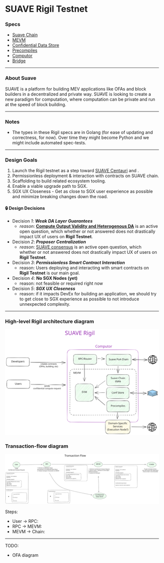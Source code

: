 # SUAVE Rigil Testnet

### Specs
- [Suave Chain](./suave-chain.md)
- [MEVM](./mevm.md)
- [Confidential Data Store](./confidential-data-store.md)
- [Precompiles](./precompiles.md)
- [Computor](./computor.md)
- [Bridge](./bridge.md)

---

### About Suave

SUAVE is a platform for building MEV applications like OFAs and block builders in a decentralized and private way. SUAVE is looking to create a new paradigm for computation, where computation can be private and run at the speed of block building.

---

### Notes

- The types in these Rigil specs are in Golang (for ease of updating and correctness, for now). Over time they might become Python and we might include automated spec-tests.

---

### Design Goals

1. Launch the Rigil testnet as a step toward [SUAVE Centauri](https://writings.flashbots.net/mevm-suave-centauri-and-beyond) and .
2. Permissionless deployment & interaction with contracts on SUAVE chain.
3. Scaffolding to build related ecosystem tooling.
4. Enable a viable upgrade path to SGX.
5. SGX UX Closeness - Get as close to SGX user experience as possible and minimize breaking changes down the road.

#### **🔒 Design Decisions**
- Decision *1*: ***Weak DA Layer Guarantees***
    - *reason*: **[Compute Output Validity and Heterogenous DA](https://collective.flashbots.net/t/suave-ensuring-output-validity-and-heterogenous-da/2184)** is an active open question, which whether or not answered does not drastically impact UX of users on **Rigil Testnet**.
- Decision *2*: ***Proposer*** ***Centralization***
    - *reason*: [SUAVE consensus](https://collective.flashbots.net/t/suave-consensus/2152) is an active open question, which whether or not answered does not drastically impact UX of users on **Rigil Testnet**.
- Decision *3*: ***Permissionless Smart Contract Interaction***
    - reason: Users deploying and interacting with smart contracts on **Rigil Testnet** is our main goal.
- Decision *4*: **No SGX Nodes (yet)**
    - reason: not feasible or required right now
- Decision *5*: ***SGX UX Closeness***
    - reason: if it impacts DevEx for building an application, we should try to get close to SGX experience as possible to not introduce unnexpected complexity.

---

### High-level Rigil architecture diagram

![Rigil architecture](/assets/rigil-architecture.svg)

### Transaction-flow diagram

![Rigil transaction flow](/assets/rigil-tx-flow.svg)

Steps:

- User -> RPC:
- RPC -> MEVM:
- MEVM -> Chain:

---

TODO:

- OFA diagram